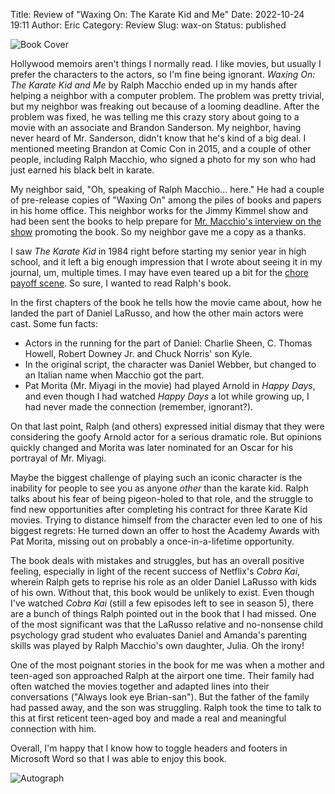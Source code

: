 Title: Review of "Waxing On: The Karate Kid and Me"
Date: 2022-10-24 19:11
Author: Eric
Category: Review
Slug: wax-on
Status: published

![Book Cover]({static}/images/wax-on-1.jpg)

Hollywood memoirs aren't things I normally read. I like movies, but usually I prefer the
characters to the actors, so I'm fine being ignorant. *Waxing On: The Karate Kid and Me*
by Ralph Macchio ended up in my hands after helping a neighbor with a computer problem.
The problem was pretty trivial, but my neighbor was freaking out because of a looming
deadline. After the problem was fixed, he was telling me this crazy story about going to
a movie with an associate and Brandon Sanderson. My neighbor, having never heard of Mr.
Sanderson, didn't know that he's kind of a big deal. I mentioned meeting Brandon at
Comic Con in 2015, and a couple of other people, including Ralph Macchio, who signed a
photo for my son who had just earned his black belt in karate.

My neighbor said, "Oh, speaking of Ralph Macchio... here." He had a couple of
pre-release copies of "Waxing On" among the piles of books and papers in his home
office. This neighbor works for the Jimmy Kimmel show and had been sent the books to
help prepare for [Mr. Macchio's interview on the
show](https://www.youtube.com/watch?v=CUXiTxl_jos) promoting the book. So my neighbor
gave me a copy as a thanks.

I saw *The Karate Kid* in 1984 right before starting my senior year in high school, and
it left a big enough impression that I wrote about seeing it in my journal, um, multiple
times. I may have even teared up a bit for the [chore payoff
scene](https://www.youtube.com/watch?v=LerwIYmNFXY). So sure, I wanted to read Ralph's
book.

In the first chapters of the book he tells how the movie came about, how he landed the
part of Daniel LaRusso, and how the other main actors were cast. Some fun facts:

- Actors in the running for the part of Daniel: Charlie Sheen, C. Thomas Howell, Robert
  Downey Jr. and Chuck Norris' son Kyle.
- In the original script, the character was Daniel Webber, but changed to an Italian
  name when Macchio got the part.
- Pat Morita (Mr. Miyagi in the movie) had played Arnold in *Happy Days*, and even
  though I had watched *Happy Days* a lot while growing up, I had never made the
  connection (remember, ignorant?).

On that last point, Ralph (and others) expressed initial dismay that they were
considering the goofy Arnold actor for a serious dramatic role. But opinions quickly
changed and Morita was later nominated for an Oscar for his portrayal of Mr. Miyagi.

Maybe the biggest challenge of playing such an iconic character is the inability for
people to see you as anyone *other* than the karate kid. Ralph talks about his fear of
being pigeon-holed to that role, and the struggle to find new opportunities after
completing his contract for three Karate Kid movies. Trying to distance himself from the
character even led to one of his biggest regrets: He turned down an offer to host the
Academy Awards with Pat Morita, missing out on probably a once-in-a-lifetime
opportunity.

The book deals with mistakes and struggles, but has an overall positive feeling,
especially in light of the recent success of Netflix's *Cobra Kai*, wherein Ralph gets
to reprise his role as an older Daniel LaRusso with kids of his own. Without that, this
book would be unlikely to exist. Even though I've watched *Cobra Kai* (still a few
episodes left to see in season 5), there are a bunch of things Ralph pointed out in the
book that I had missed. One of the most significant was that the LaRusso relative and
no-nonsense child psychology grad student who evaluates Daniel and Amanda's parenting
skills was played by Ralph Macchio's own daughter, Julia. Oh the irony!

One of the most poignant stories in the book for me was when a mother and teen-aged son
approached Ralph at the airport one time. Their family had often watched the movies
together and adapted lines into their conversations ("Always look eye Brian-san"). But
the father of the family had passed away, and the son was struggling. Ralph took the
time to talk to this at first reticent teen-aged boy and made a real and meaningful
connection with him.

Overall, I'm happy that I know how to toggle headers and footers in Microsoft
Word so that I was able to enjoy this book.

![Autograph]({static}/images/wax-on-2.jpg)
